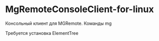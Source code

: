 # MgRemoteConsoleClient-for-linux

Консольный клиент для MGRemote.
Команды mg

Требуется установка ElementTree
